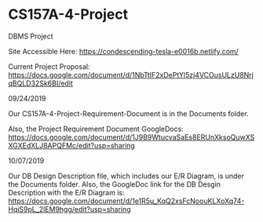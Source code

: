# CS157A-4-Project
DBMS Project

Site Accessible Here:
https://condescending-tesla-e0016b.netlify.com/

Current Project Proposal:
https://docs.google.com/document/d/1NbTtIF2xDePtYl5zj4VCOusULzU8NrjqBQLD32Sk6BI/edit


09/24/2019

Our CS157A-4-Project-Requirement-Document is in the Documents folder.

Also, the Project Requirement Document GoogleDocs:
https://docs.google.com/document/d/1J9B9WtucvaSaEs8ERUnXksoQuwXSXGXEdXLJ8APQFMc/edit?usp=sharing


10/07/2019

Our DB Design Description file, which includes our E/R Diagram, is under the Documents folder.
Also, the GoogleDoc link for the DB Desgin Description with the E/R Diagram is:
https://docs.google.com/document/d/1e1R5u_KqQ2xsFcNoouKLXoXq74-HqiS9pL_2lEM9hgg/edit?usp=sharing




